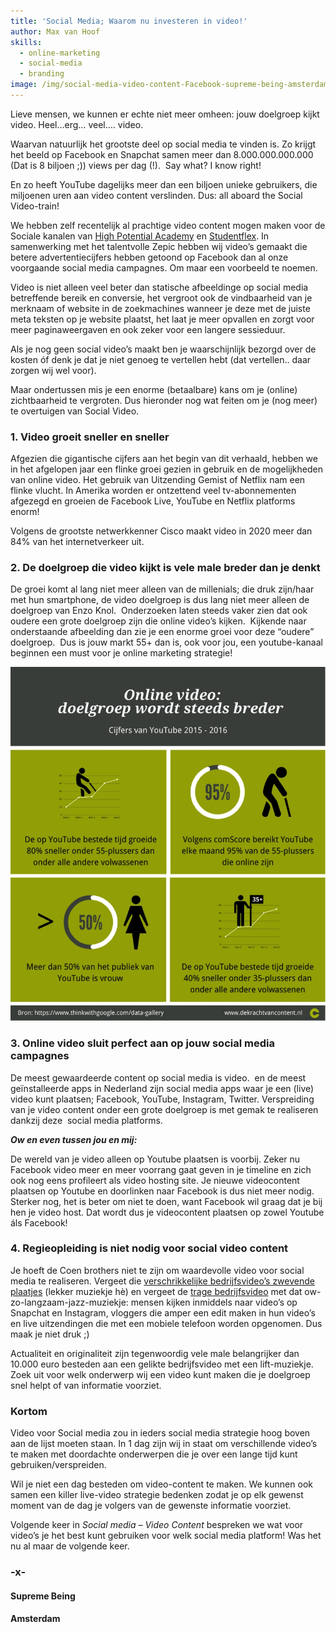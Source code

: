 ```yaml
---
title: 'Social Media; Waarom nu investeren in video!'
author: Max van Hoof
skills:
  - online-marketing
  - social-media
  - branding
image: /img/social-media-video-content-Facebook-supreme-being-amsterdam.png
---
```



Lieve mensen, we kunnen er echte niet meer omheen: jouw doelgroep kijkt video. Heel…erg… veel…. video.

Waarvan natuurlijk het grootste deel op social media te vinden is. Zo krijgt het beeld op Facebook en Snapchat samen meer dan 8.000.000.000.000 (Dat is 8 biljoen ;)) views per dag (!).  Say what? I know right!

En zo heeft YouTube dagelijks meer dan een biljoen unieke gebruikers, die miljoenen uren aan video content verslinden. Dus: all aboard the Social Video-train!

We hebben zelf recentelijk al prachtige video content mogen maken voor de Sociale kanalen van [High Potential Academy](https://www.youtube.com/watch?v=oWI7hzydoII&amp;t=10s) en [Studentflex](https://www.youtube.com/watch?v=vJZIzwlcIlw). In samenwerking met het talentvolle Zepic hebben wij video’s gemaakt die betere advertentiecijfers hebben getoond op Facebook dan al onze voorgaande social media campagnes. Om maar een voorbeeld te noemen.

Video is niet alleen veel beter dan statische afbeeldinge op social media betreffende bereik en conversie, het vergroot ook de vindbaarheid van je merknaam of website in de zoekmachines wanneer je deze met de juiste meta teksten op je website plaatst, het laat je meer opvallen en zorgt voor meer paginaweergaven en ook zeker voor een langere sessieduur.

Als je nog geen social video’s maakt ben je waarschijnlijk bezorgd over de kosten óf denk je dat je niet genoeg te vertellen hebt (dat vertellen.. daar zorgen wij wel voor).

Maar ondertussen mis je een enorme (betaalbare) kans om je (online) zichtbaarheid te vergroten. Dus hieronder nog wat feiten om je (nog meer) te overtuigen van Social Video.

### **1. Video groeit sneller en sneller**

Afgezien die gigantische cijfers aan het begin van dit verhaald, hebben we in het afgelopen jaar een flinke groei gezien in gebruik en de mogelijkheden van online video. Het gebruik van Uitzending Gemist of Netflix nam een flinke vlucht. In Amerika worden er ontzettend veel tv-abonnementen afgezegd en groeien de Facebook Live, YouTube en Netflix platforms enorm!

Volgens de grootste netwerkkenner Cisco maakt video in 2020 meer dan 84% van het internetverkeer uit.

### **2. De doelgroep die video kijkt is vele male breder dan je denkt**

De groei komt al lang niet meer alleen van de millenials; die druk zijn/haar met hun smartphone, de video doelgroep is dus lang niet meer alleen de doelgroep van Enzo Knol.  Onderzoeken laten steeds vaker zien dat ook oudere een grote doelgroep zijn die online video’s kijken.  Kijkende naar onderstaande afbeelding dan zie je een enorme groei voor deze “oudere” doelgroep.  Dus is jouw markt 55+ dan is, ook voor jou, een youtube-kanaal beginnen een must voor je online marketing strategie!

![](/uploads/versions/social-video-marketing-amsterdam---x----865-971x---.png)

### **3. Online video sluit perfect aan op jouw social media campagnes**

De meest gewaardeerde content op social media is video.  en de meest geïnstalleerde apps in Nederland zijn social media apps waar je een (live) video kunt plaatsen; Facebook, YouTube, Instagram, Twitter. Verspreiding van je video content onder een grote doelgroep is met gemak te realiseren dankzij deze  social media platforms.

***Ow en even tussen jou en mij:***

De wereld van je video alleen op Youtube plaatsen is voorbij. Zeker nu Facebook video meer en meer voorrang gaat geven in je timeline en zich ook nog eens profileert als video hosting site. Je nieuwe videocontent plaatsen op Youtube en doorlinken naar Facebook is dus niet meer nodig. Sterker nog, het is beter om niet te doen, want Facebook wil graag dat je bij hen je video host. Dat wordt dus je videocontent plaatsen op zowel Youtube áls Facebook!

### **4. Regieopleiding is niet nodig voor social video content**

Je hoeft de Coen brothers niet te zijn om waardevolle video voor social media te realiseren. Vergeet die [verschrikkelijke bedrijfsvideo’s zwevende plaatjes](https://www.youtube.com/watch?v=Qhf6ASKxPyg&amp;t=56s&amp;index=2&amp;list=PLC82222B39C2A0788) (lekker muziekje hè) en vergeet de [trage bedrijfsvideo](https://www.youtube.com/watch?v=dDWaUWBNVd4&amp;index=7&amp;list=PLC82222B39C2A0788) met dat ow-zo-langzaam-jazz-muziekje: mensen kijken inmiddels naar video’s op Snapchat en Instagram, vloggers die amper een edit maken in hun video’s en live uitzendingen die met een mobiele telefoon worden opgenomen. Dus maak je niet druk ;)

Actualiteit en originaliteit zijn tegenwoordig vele male belangrijker dan 10.000 euro besteden aan een gelikte bedrijfsvideo met een lift-muziekje. Zoek uit voor welk onderwerp wij een video kunt maken die je doelgroep snel helpt of van informatie voorziet.

### **Kortom**

Video voor Social media zou in ieders social media strategie hoog boven aan de lijst moeten staan. In 1 dag zijn wij in staat om verschillende video’s te maken met doordachte onderwerpen die je over een lange tijd kunt gebruiken/verspreiden.

Wil je niet een dag besteden om video-content te maken. We kunnen ook samen een killer live-video strategie bedenken zodat je op elk gewenst moment van de dag je volgers van de gewenste informatie voorziet.

Volgende keer in *Social media – Video Content* bespreken we wat voor video’s je het best kunt gebruiken voor welk social media platform! Was het nu al maar de volgende keer.

### -x-

#### Supreme Being

#### Amsterdam